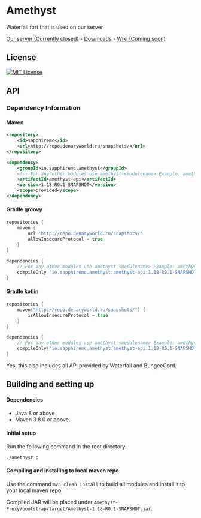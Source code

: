 [website]: https://denaryworld.ru/
[downloads]: https://github.com/SapphireMC/Amethyst/releases/
[wiki]: https://github.com/SapphireMC/Amethyst/wiki/

# Amethyst

Waterfall fort that is used on our server

[Our server (Currently closed)][website] - [Downloads][downloads] - [Wiki (Coming soon)][wiki]

## License
[![MIT License](https://img-shields.io/githib/license/SapphireMC/Amethyst?&logo=github)](LICENSE)

## API

### Dependency Information

#### Maven
```xml
<repository>
    <id>sapphiremc</id>
    <url>http://repo.denaryworld.ru/snapshots/</url>
</repository>
```
```xml
<dependency>
    <groupId>io.sapphiremc.amethyst</groupId>
    <!-- For any other modules use amethyst-<modulename> Example: amethyst-chat -->
    <artifactId>amethyst-api</artifactId>
    <version>1.18-R0.1-SNAPSHOT</version>
    <scope>provided</scope>
</dependency>
```

#### Gradle groovy
```groovy
repositories {
    maven {
        url 'http://repo.denaryworld.ru/snapshots/'
        allowInsecureProtocol = true
    }
}
```
```groovy
dependencies {
    // For any other modules use amethyst-<modulename> Example: amethyst-chat
    compileOnly 'io.sapphiremc.amethyst:amethyst-api:1.18-R0.1-SNAPSHOT'
}
```

#### Gradle kotlin
```kotlin
repositories {
    maven("http://repo.denaryworld.ru/snapshots/") {
        isAllowInsecureProtocol = true
    }
}
```
```kotlin
dependencies {
    // For any other modules use amethyst-<modulename> Example: amethyst-chat
    compileOnly("io.sapphiremc.amethyst:amethyst-api:1.18-R0.1-SNAPSHOT")
}
```

Yes, this also includes all API provided by Waterfall and BungeeCord.

## Building and setting up

#### Dependencies
* Java 8 or above
* Maven 3.8.0 or above

#### Initial setup
Run the following command in the root directory:

```shell
./amethyst p
```

#### Compiling and installing to local maven repo

Use the command `mvn clean install` to build all modules and install it to your local maven repo.

Compiled JAR will be placed under `Amethyst-Proxy/bootstrap/target/Amethyst-1.18-R0.1-SNAPSHOT.jar`.
